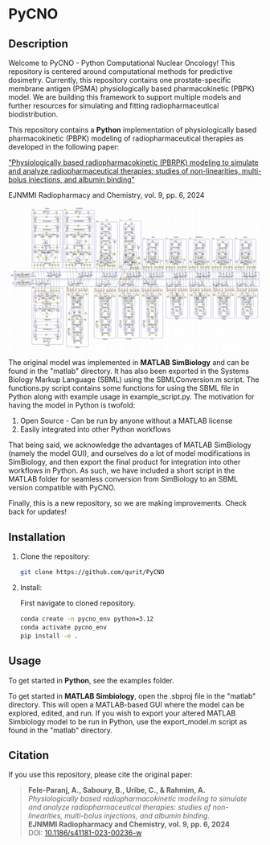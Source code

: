 # PyCNO

## Description

Welcome to PyCNO - Python Computational Nuclear Oncology! This repository is centered around computational methods for predictive dosimetry. Currently, this repository contains one prostate-specific membrane antigen (PSMA) physiologically based pharmacokinetic (PBPK) model. We are building this framework to support multiple models and further resources for simulating and fitting radiopharmaceutical biodistribution.

This repository contains a **Python** implementation of physiologically based pharmacokinetic (PBPK) modeling of radiopharmaceutical therapies as developed in the following paper:

["Physiologically based radiopharmacokinetic (PBRPK) modeling to simulate and analyze radiopharmaceutical therapies: studies of non-linearities, multi-bolus injections, and albumin binding"
](https://link.springer.com/article/10.1186/s41181-023-00236-w)

EJNMMI Radiopharmacy and Chemistry, vol. 9, pp. 6, 2024

![SimBiology Implementation](/PBPK_model.png)

The original model was implemented in **MATLAB SimBiology** and can be found in the "matlab" directory. It has also been exported in the Systems Biology Markup Language (SBML) using the SBMLConversion.m script. The functions.py script contains some functions for using the SBML file in Python along with example usage in example_script.py. The motivation for having the model in Python is twofold:

1. Open Source - Can be run by anyone without a MATLAB license
2. Easily integrated into other Python workflows

That being said, we acknowledge the advantages of MATLAB SimBiology (namely the model GUI), and ourselves do a lot of model modifications in SimBiology, and then export the final product for integration into other workflows in Python. As such, we have included a short script in the MATLAB folder for seamless conversion from SimBiology to an SBML version compatible with PyCNO.

Finally, this is a new repository, so we are making improvements. Check back for updates!

## Installation

1. Clone the repository:
   ```sh
   git clone https://github.com/qurit/PyCNO
   ```
2. Install:
   
   First navigate to cloned repository.
   ```sh
   conda create -n pycno_env python=3.12
   conda activate pycno_env
   pip install -e .
   ```

## Usage

To get started in **Python**, see the examples folder.

To get started in **MATLAB Simbiology**, open the .sbproj file in the "matlab" directory. This will open a MATLAB-based GUI where the model can be explored, edited, and run. If you wish to export your altered MATLAB Simbiology model to be run in Python, use the export_model.m script as found in the "matlab" directory.

## **Citation**

If you use this repository, please cite the original paper:

> **Fele-Paranj, A., Saboury, B., Uribe, C., & Rahmim, A.**  
> *Physiologically based radiopharmacokinetic modeling to simulate and analyze radiopharmaceutical therapies: studies of non-linearities, multi-bolus injections, and albumin binding*.  
> **EJNMMI Radiopharmacy and Chemistry, vol. 9, pp. 6, 2024**  
> DOI: [10.1186/s41181-023-00236-w](https://doi.org/10.1186/s41181-023-00236-w) 
